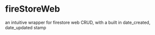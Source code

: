 # fireStoreWeb
an intuitive wrapper for firestore web CRUD, with a built in date_created, date_updated stamp
